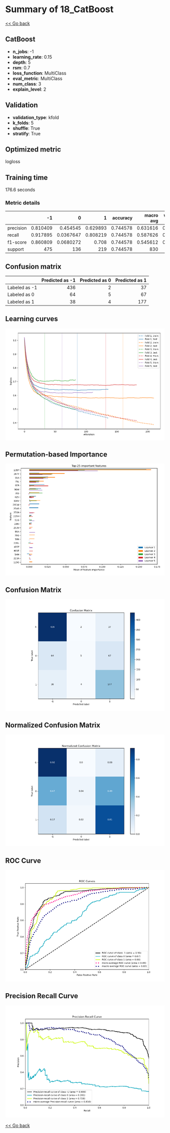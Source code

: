 # Summary of 18_CatBoost

[<< Go back](../README.md)


## CatBoost
- **n_jobs**: -1
- **learning_rate**: 0.15
- **depth**: 5
- **rsm**: 0.7
- **loss_function**: MultiClass
- **eval_metric**: MultiClass
- **num_class**: 3
- **explain_level**: 2

## Validation
 - **validation_type**: kfold
 - **k_folds**: 5
 - **shuffle**: True
 - **stratify**: True

## Optimized metric
logloss

## Training time

176.6 seconds

### Metric details
|           |         -1 |           0 |          1 |   accuracy |   macro avg |   weighted avg |   logloss |
|:----------|-----------:|------------:|-----------:|-----------:|------------:|---------------:|----------:|
| precision |   0.810409 |   0.454545  |   0.629893 |   0.744578 |    0.631616 |       0.704469 |  0.640457 |
| recall    |   0.917895 |   0.0367647 |   0.808219 |   0.744578 |    0.587626 |       0.744578 |  0.640457 |
| f1-score  |   0.860809 |   0.0680272 |   0.708    |   0.744578 |    0.545612 |       0.690588 |  0.640457 |
| support   | 475        | 136         | 219        |   0.744578 |  830        |     830        |  0.640457 |


## Confusion matrix
|               |   Predicted as -1 |   Predicted as 0 |   Predicted as 1 |
|:--------------|------------------:|-----------------:|-----------------:|
| Labeled as -1 |               436 |                2 |               37 |
| Labeled as 0  |                64 |                5 |               67 |
| Labeled as 1  |                38 |                4 |              177 |

## Learning curves
![Learning curves](learning_curves.png)

## Permutation-based Importance
![Permutation-based Importance](permutation_importance.png)
## Confusion Matrix

![Confusion Matrix](confusion_matrix.png)


## Normalized Confusion Matrix

![Normalized Confusion Matrix](confusion_matrix_normalized.png)


## ROC Curve

![ROC Curve](roc_curve.png)


## Precision Recall Curve

![Precision Recall Curve](precision_recall_curve.png)



[<< Go back](../README.md)
